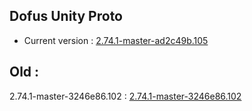 ## Dofus Unity Proto
- Current version : [2.74.1-master-ad2c49b.105](https://github.com/AlpaGit/dofus-unity-proto/tree/2.74.1-master-ad2c49b.105)

## Old :  
2.74.1-master-3246e86.102 : [2.74.1-master-3246e86.102](https://github.com/AlpaGit/dofus-unity-proto/tree/2.74.1-master-3246e86.102)
